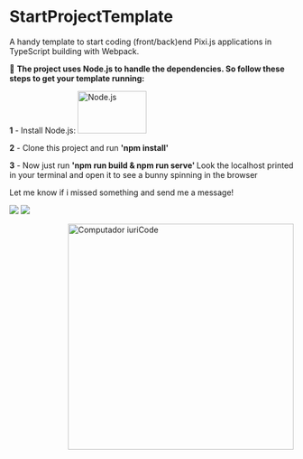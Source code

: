 # StartProjectTemplate
<p align="left"> 
 A handy template to start coding (front/back)end Pixi.js applications in TypeScript building with Webpack.
</p>

<p align="left">
  🦄 <strong>The project uses Node.js to handle the dependencies. So follow these steps to get your template running:</strong>
</p>

<p align="left">
 <strong>1</strong> - Install Node.js: 
  <a href="https://nodejs.org/en/download/">  
   <img src="https://nodejs.org/static/images/logo.svg" alt="Node.js" width="122" height="75"></img>
  </a> 
</strong>
</p>
 <p align="left">
 <strong>2</strong> - Clone this project and run <strong>'npm install' </strong>
</p>

 <p align="left">
 <strong>3</strong> - Now just run <strong>'npm run build & npm run serve' </strong>
 Look the localhost printed in your terminal and open it to see a bunny spinning in the browser
</p>
                
<p align="left">
 Let me know if i missed something and send me a message!
</p>
               
<p align="left">
  <a href="#" alt="Gmail">
  <img src="https://img.shields.io/badge/-Gmail-FF0000?style=flat-square&labelColor=FF0000&logo=gmail&logoColor=white&link=leviczios@gmail.com" /></a>
  <a href="#" alt="Instagram">
  <img src="https://img.shields.io/badge/-Instagram-DF0174?style=flat-square&labelColor=DF0174&logo=instagram&logoColor=white&link=https://www.instagram.com/tatolevicz"/></a>
</p>  
                

<img src="https://raw.githubusercontent.com/MicaelliMedeiros/micaellimedeiros/master/image/computer-illustration.png" min-width="400px" max-width="400px" width="400px" align="right" alt="Computador iuriCode">


